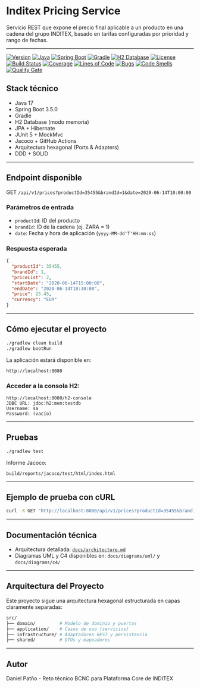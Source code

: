 # Inditex Pricing Service

Servicio REST que expone el precio final aplicable a un producto en una cadena del grupo INDITEX, basado en tarifas configuradas por prioridad y rango de fechas.

---
[![Version](https://img.shields.io/badge/version-v0.1.3-blue.svg)](https://github.com/danpv95/inditex-pricing-service/releases/tag/v0.1.3)
[![Java](https://img.shields.io/badge/Java-17-blue.svg)](https://www.oracle.com/java/technologies/javase/jdk17-archive-downloads.html)
[![Spring Boot](https://img.shields.io/badge/Spring%20Boot-3.5.0-green.svg)](https://spring.io/projects/spring-boot)
[![Gradle](https://img.shields.io/badge/Gradle-8.10.2-blue.svg)](https://gradle.org/)
[![H2 Database](https://img.shields.io/badge/H2%20Database-in_memory-yellowgreen.svg)](http://www.h2database.com/html/main.html)
[![License](https://img.shields.io/badge/License-MIT-blue.svg)](https://opensource.org/license/mit/)
[![Build Status](https://github.com/danpv95/inditex-pricing-service/actions/workflows/ci-gradle.yml/badge.svg)](https://github.com/danpv95/inditex-pricing-service/actions)
[![Coverage](https://sonarcloud.io/api/project_badges/measure?project=danpv95_inditex-pricing-service&metric=coverage)](https://sonarcloud.io/summary/new_code?id=danpv95_inditex-pricing-service)
[![Lines of Code](https://sonarcloud.io/api/project_badges/measure?project=danpv95_inditex-pricing-service&metric=ncloc)](https://sonarcloud.io/summary/new_code?id=danpv95_inditex-pricing-service)
[![Bugs](https://sonarcloud.io/api/project_badges/measure?project=danpv95_inditex-pricing-service&metric=bugs)](https://sonarcloud.io/summary/new_code?id=danpv95_inditex-pricing-service)
[![Code Smells](https://sonarcloud.io/api/project_badges/measure?project=danpv95_inditex-pricing-service&metric=code_smells)](https://sonarcloud.io/summary/new_code?id=danpv95_inditex-pricing-service)
[![Quality Gate](https://sonarcloud.io/api/project_badges/quality_gate?project=danpv95_inditex-pricing-service)](https://sonarcloud.io/summary/new_code?id=danpv95_inditex-pricing-service)

## Stack técnico

* Java 17
* Spring Boot 3.5.0
* Gradle
* H2 Database (modo memoria)
* JPA + Hibernate
* JUnit 5 + MockMvc
* Jacoco + GitHub Actions
* Arquitectura hexagonal (Ports & Adapters)
* DDD + SOLID

---

## Endpoint disponible

GET `/api/v1/prices?productId=35455&brandId=1&date=2020-06-14T10:00:00`

### Parámetros de entrada

* `productId`: ID del producto
* `brandId`: ID de la cadena (ej. ZARA = 1)
* `date`: Fecha y hora de aplicación (`yyyy-MM-dd'T'HH:mm:ss`)

### Respuesta esperada

```json
{
  "productId": 35455,
  "brandId": 1,
  "priceList": 2,
  "startDate": "2020-06-14T15:00:00",
  "endDate": "2020-06-14T18:30:00",
  "price": 25.45,
  "currency": "EUR"
}
```

---

## Cómo ejecutar el proyecto

```bash
./gradlew clean build
./gradlew bootRun
```

La aplicación estará disponible en:

```
http://localhost:8080
```

### Acceder a la consola H2:

```
http://localhost:8080/h2-console
JDBC URL: jdbc:h2:mem:testdb
Username: sa
Password: (vacío)
```

---

## Pruebas

```bash
./gradlew test
```

Informe Jacoco:

```
build/reports/jacoco/test/html/index.html
```

---

## Ejemplo de prueba con cURL

```bash
curl -X GET "http://localhost:8080/api/v1/prices?productId=35455&brandId=1&date=2020-06-14T16:00:00" -H "accept: application/json"
```

---

## Documentación técnica

* Arquitectura detallada: [`docs/architecture.md`](./docs/architecture.md)
* Diagramas UML y C4 disponibles en: `docs/diagrams/uml/` y `docs/diagrams/c4/`

---

## Arquitectura del Proyecto

Este proyecto sigue una arquitectura hexagonal estructurada en capas claramente separadas:

```bash
src/
├── domain/         # Modelo de dominio y puertos
├── application/    # Casos de uso (servicios)
├── infrastructure/ # Adaptadores REST y persistencia
├── shared/         # DTOs y mapeadores
```

---

## Autor

Daniel Patño - Reto técnico BCNC para Plataforma Core de INDITEX
